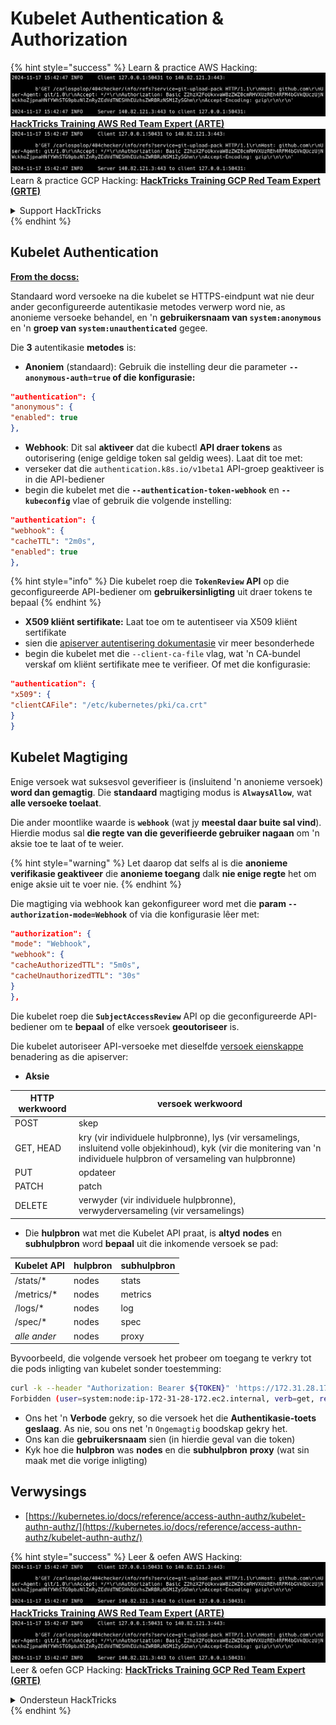 # Kubelet Authentication & Authorization

{% hint style="success" %}
Learn & practice AWS Hacking:<img src="../../../.gitbook/assets/image (1).png" alt="" data-size="line">[**HackTricks Training AWS Red Team Expert (ARTE)**](https://training.hacktricks.xyz/courses/arte)<img src="../../../.gitbook/assets/image (1).png" alt="" data-size="line">\
Learn & practice GCP Hacking: <img src="../../../.gitbook/assets/image (2).png" alt="" data-size="line">[**HackTricks Training GCP Red Team Expert (GRTE)**<img src="../../../.gitbook/assets/image (2).png" alt="" data-size="line">](https://training.hacktricks.xyz/courses/grte)

<details>

<summary>Support HackTricks</summary>

* Check the [**subscription plans**](https://github.com/sponsors/carlospolop)!
* **Join the** 💬 [**Discord group**](https://discord.gg/hRep4RUj7f) or the [**telegram group**](https://t.me/peass) or **follow** us on **Twitter** 🐦 [**@hacktricks\_live**](https://twitter.com/hacktricks\_live)**.**
* **Share hacking tricks by submitting PRs to the** [**HackTricks**](https://github.com/carlospolop/hacktricks) and [**HackTricks Cloud**](https://github.com/carlospolop/hacktricks-cloud) github repos.

</details>
{% endhint %}

## Kubelet Authentication <a href="#kubelet-authentication" id="kubelet-authentication"></a>

[**From the docss:**](https://kubernetes.io/docs/reference/access-authn-authz/kubelet-authn-authz/)

Standaard word versoeke na die kubelet se HTTPS-eindpunt wat nie deur ander geconfigureerde autentikasie metodes verwerp word nie, as anonieme versoeke behandel, en 'n **gebruikersnaam van `system:anonymous`** en 'n **groep van `system:unauthenticated`** gegee.

Die **3** autentikasie **metodes** is:

* **Anoniem** (standaard): Gebruik die instelling deur die parameter **`--anonymous-auth=true` of die konfigurasie:**
```json
"authentication": {
"anonymous": {
"enabled": true
},
```
* **Webhook**: Dit sal **aktiveer** dat die kubectl **API draer tokens** as outorisering (enige geldige token sal geldig wees). Laat dit toe met:
* verseker dat die `authentication.k8s.io/v1beta1` API-groep geaktiveer is in die API-bediener
* begin die kubelet met die **`--authentication-token-webhook`** en **`--kubeconfig`** vlae of gebruik die volgende instelling:
```json
"authentication": {
"webhook": {
"cacheTTL": "2m0s",
"enabled": true
},
```
{% hint style="info" %}
Die kubelet roep die **`TokenReview` API** op die geconfigureerde API-bediener om **gebruikersinligting** uit draer tokens te bepaal
{% endhint %}

* **X509 kliënt sertifikate:** Laat toe om te autentiseer via X509 kliënt sertifikate
* sien die [apiserver autentisering dokumentasie](https://kubernetes.io/docs/reference/access-authn-authz/authentication/#x509-client-certs) vir meer besonderhede
* begin die kubelet met die `--client-ca-file` vlag, wat 'n CA-bundel verskaf om kliënt sertifikate mee te verifieer. Of met die konfigurasie:
```json
"authentication": {
"x509": {
"clientCAFile": "/etc/kubernetes/pki/ca.crt"
}
}
```
## Kubelet Magtiging <a href="#kubelet-authentication" id="kubelet-authentication"></a>

Enige versoek wat suksesvol geverifieer is (insluitend 'n anonieme versoek) **word dan gemagtig**. Die **standaard** magtiging modus is **`AlwaysAllow`**, wat **alle versoeke toelaat**.

Die ander moontlike waarde is **`webhook`** (wat jy **meestal daar buite sal vind**). Hierdie modus sal **die regte van die geverifieerde gebruiker nagaan** om 'n aksie toe te laat of te weier.

{% hint style="warning" %}
Let daarop dat selfs al is die **anonieme verifikasie geaktiveer** die **anonieme toegang** dalk **nie enige regte** het om enige aksie uit te voer nie.
{% endhint %}

Die magtiging via webhook kan gekonfigureer word met die **param `--authorization-mode=Webhook`** of via die konfigurasie lêer met:
```json
"authorization": {
"mode": "Webhook",
"webhook": {
"cacheAuthorizedTTL": "5m0s",
"cacheUnauthorizedTTL": "30s"
}
},
```
Die kubelet roep die **`SubjectAccessReview`** API op die geconfigureerde API-bediener om te **bepaal** of elke versoek **geoutoriseer** is.

Die kubelet autoriseer API-versoeke met dieselfde [versoek eienskappe](https://kubernetes.io/docs/reference/access-authn-authz/authorization/#review-your-request-attributes) benadering as die apiserver:

* **Aksie**

| HTTP werkwoord | versoek werkwoord                                                                                                                                                  |
| -------------- | ------------------------------------------------------------------------------------------------------------------------------------------------------------------ |
| POST           | skep                                                                                                                                                               |
| GET, HEAD      | kry (vir individuele hulpbronne), lys (vir versamelings, insluitend volle objekinhoud), kyk (vir die monitering van 'n individuele hulpbron of versameling van hulpbronne) |
| PUT            | opdateer                                                                                                                                                           |
| PATCH          | patch                                                                                                                                                              |
| DELETE         | verwyder (vir individuele hulpbronne), verwyderversameling (vir versamelings)                                                                                     |

* Die **hulpbron** wat met die Kubelet API praat, is **altyd** **nodes** en **subhulpbron** word **bepaal** uit die inkomende versoek se pad:

| Kubelet API   | hulpbron | subhulpbron |
| ------------- | -------- | ----------- |
| /stats/\*     | nodes    | stats       |
| /metrics/\*   | nodes    | metrics     |
| /logs/\*      | nodes    | log         |
| /spec/\*      | nodes    | spec        |
| _alle ander_  | nodes    | proxy       |

Byvoorbeeld, die volgende versoek het probeer om toegang te verkry tot die pods inligting van kubelet sonder toestemming:
```bash
curl -k --header "Authorization: Bearer ${TOKEN}" 'https://172.31.28.172:10250/pods'
Forbidden (user=system:node:ip-172-31-28-172.ec2.internal, verb=get, resource=nodes, subresource=proxy)
```
* Ons het 'n **Verbode** gekry, so die versoek het die **Authentikasie-toets** **geslaag**. As nie, sou ons net 'n `Ongemagtig` boodskap gekry het.
* Ons kan die **gebruikersnaam** sien (in hierdie geval van die token)
* Kyk hoe die **hulpbron** was **nodes** en die **subhulpbron** **proxy** (wat sin maak met die vorige inligting)

## Verwysings

* [https://kubernetes.io/docs/reference/access-authn-authz/kubelet-authn-authz/](https://kubernetes.io/docs/reference/access-authn-authz/kubelet-authn-authz/)

{% hint style="success" %}
Leer & oefen AWS Hacking:<img src="../../../.gitbook/assets/image (1).png" alt="" data-size="line">[**HackTricks Training AWS Red Team Expert (ARTE)**](https://training.hacktricks.xyz/courses/arte)<img src="../../../.gitbook/assets/image (1).png" alt="" data-size="line">\
Leer & oefen GCP Hacking: <img src="../../../.gitbook/assets/image (2).png" alt="" data-size="line">[**HackTricks Training GCP Red Team Expert (GRTE)**<img src="../../../.gitbook/assets/image (2).png" alt="" data-size="line">](https://training.hacktricks.xyz/courses/grte)

<details>

<summary>Ondersteun HackTricks</summary>

* Kyk na die [**subskripsie planne**](https://github.com/sponsors/carlospolop)!
* **Sluit aan by die** 💬 [**Discord-groep**](https://discord.gg/hRep4RUj7f) of die [**telegram-groep**](https://t.me/peass) of **volg** ons op **Twitter** 🐦 [**@hacktricks\_live**](https://twitter.com/hacktricks\_live)**.**
* **Deel hacking truuks deur PRs in te dien na die** [**HackTricks**](https://github.com/carlospolop/hacktricks) en [**HackTricks Cloud**](https://github.com/carlospolop/hacktricks-cloud) github repos.

</details>
{% endhint %}
